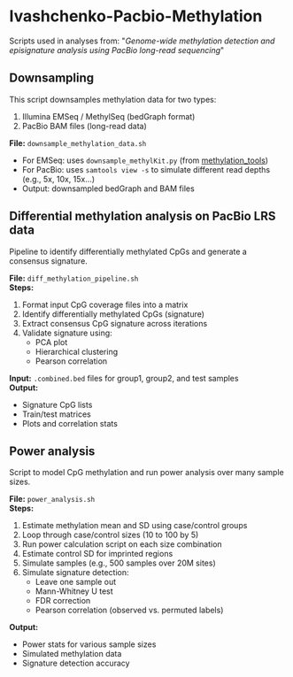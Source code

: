 # Ivashchenko-Pacbio-Methylation

Scripts used in analyses from: "_Genome-wide methylation detection and episignature analysis using PacBio long-read sequencing_"

## Downsampling

This script downsamples methylation data for two types:  
1. Illumina EMSeq / MethylSeq (bedGraph format)  
2. PacBio BAM files (long-read data)

**File:** `downsample_methylation_data.sh`  
- For EMSeq: uses `downsample_methylKit.py` (from [methylation_tools](https://github.com/nebiolabs/methylation_tools))  
- For PacBio: uses `samtools view -s` to simulate different read depths (e.g., 5x, 10x, 15x...)  
- Output: downsampled bedGraph and BAM files  

## Differential methylation analysis on PacBio LRS data

Pipeline to identify differentially methylated CpGs and generate a consensus signature.  

**File:** `diff_methylation_pipeline.sh`  
**Steps:**  
1. Format input CpG coverage files into a matrix  
2. Identify differentially methylated CpGs (signature)  
3. Extract consensus CpG signature across iterations  
4. Validate signature using:
   - PCA plot
   - Hierarchical clustering
   - Pearson correlation  

**Input:** `.combined.bed` files for group1, group2, and test samples  
**Output:**  
- Signature CpG lists  
- Train/test matrices  
- Plots and correlation stats  

## Power analysis

Script to model CpG methylation and run power analysis over many sample sizes.

**File:** `power_analysis.sh`  
**Steps:**  
1. Estimate methylation mean and SD using case/control groups  
2. Loop through case/control sizes (10 to 100 by 5)  
3. Run power calculation script on each size combination  
4. Estimate control SD for imprinted regions  
5. Simulate samples (e.g., 500 samples over 20M sites)  
6. Simulate signature detection:
   - Leave one sample out  
   - Mann-Whitney U test  
   - FDR correction  
   - Pearson correlation (observed vs. permuted labels)  

**Output:**  
- Power stats for various sample sizes  
- Simulated methylation data  
- Signature detection accuracy  
